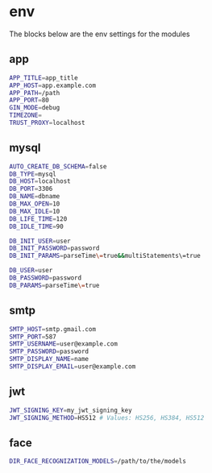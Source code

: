 # env
The blocks below are the env settings for the modules 

## app
```bash
APP_TITLE=app_title
APP_HOST=app.example.com
APP_PATH=/path
APP_PORT=80
GIN_MODE=debug
TIMEZONE=
TRUST_PROXY=localhost
```

## mysql
```bash
AUTO_CREATE_DB_SCHEMA=false
DB_TYPE=mysql
DB_HOST=localhost
DB_PORT=3306
DB_NAME=dbname
DB_MAX_OPEN=10
DB_MAX_IDLE=10
DB_LIFE_TIME=120
DB_IDLE_TIME=90

DB_INIT_USER=user
DB_INIT_PASSWORD=password
DB_INIT_PARAMS=parseTime\=true&&multiStatements\=true

DB_USER=user
DB_PASSWORD=password
DB_PARAMS=parseTime\=true
```

## smtp
```bash
SMTP_HOST=smtp.gmail.com
SMTP_PORT=587
SMTP_USERNAME=user@example.com
SMTP_PASSWORD=password
SMTP_DISPLAY_NAME=name
SMTP_DISPLAY_EMAIL=user@example.com
```

## jwt
```bash
JWT_SIGNING_KEY=my_jwt_signing_key
JWT_SIGNING_METHOD=HS512 # Values: HS256, HS384, HS512
```

## face
```bash
DIR_FACE_RECOGNIZATION_MODELS=/path/to/the/models
```
